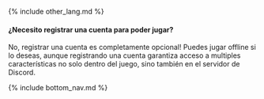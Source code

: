 {% include other_lang.md %}

#### ¿Necesito registrar una cuenta para poder jugar?

No, registrar una cuenta es completamente opcional! Puedes jugar offline si lo deseas, aunque registrando una cuenta garantiza acceso a multiples características no solo dentro del juego, sino también en el servidor de Discord.

<!-- Don't touch this part thank you -->
{% include bottom_nav.md %}